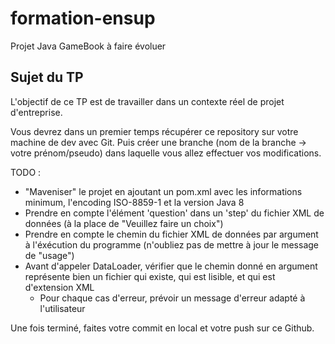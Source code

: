 # formation-ensup
Projet Java GameBook à faire évoluer

## Sujet du TP

L'objectif de ce TP est de travailler dans un contexte réel de projet d'entreprise.

Vous devrez dans un premier temps récupérer ce repository sur votre machine de dev avec Git. Puis créer une branche (nom de la branche -> votre prénom/pseudo) dans laquelle vous allez effectuer vos modifications.

TODO :
  - "Maveniser" le projet en ajoutant un pom.xml avec les informations minimum, l'encoding ISO-8859-1 et la version Java 8
  - Prendre en compte l'élément 'question' dans un 'step' du fichier XML de données (à la place de "Veuillez faire un choix")
  - Prendre en compte le chemin du fichier XML de données par argument à l'éxécution du programme (n'oubliez pas de mettre à jour le message de "usage")
  - Avant d'appeler DataLoader, vérifier que le chemin donné en argument représente bien un fichier qui existe, qui est lisible, et qui est d'extension XML
    - Pour chaque cas d'erreur, prévoir un message d'erreur adapté à l'utilisateur

Une fois terminé, faites votre commit en local et votre push sur ce Github.
